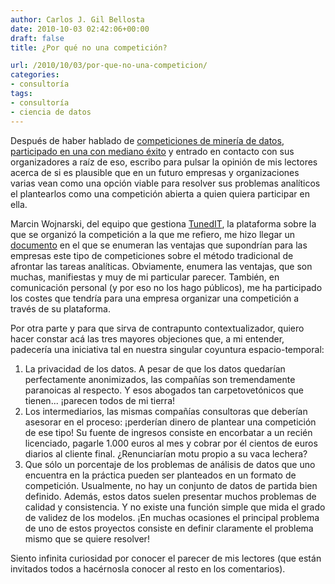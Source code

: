 ```yaml
---
author: Carlos J. Gil Bellosta
date: 2010-10-03 02:42:06+00:00
draft: false
title: ¿Por qué no una competición?

url: /2010/10/03/por-que-no-una-competicion/
categories:
- consultoría
tags:
- consultoría
- ciencia de datos
---
```


Después de haber hablado de [competiciones de minería de datos](http://www.datanalytics.com/blog/2010/04/22/goldcorp-netflix-kaggle-mineria-de-datos-y-la-nueva-economia/), [participado en una con mediano éxito](http://www.datanalytics.com/blog/2010/09/08/datanalytics-segunda-posicion-en-la-competicion-internacional-de-mineria-de-datos/) y entrado en contacto con sus organizadores a raíz de eso, escribo para pulsar la opinión de mis lectores acerca de si es plausible que en un futuro empresas y organizaciones varias vean como una opción viable para resolver sus problemas analíticos el plantearlos como una competición abierta a quien quiera participar en ella.

Marcin Wojnarski, del equipo que gestiona [TunedIT](http://tunedit.org), la plataforma sobre la que se organizó la competición a la que me refiero, me hizo llegar un [documento](http://datanalytics.com/uploads/tunedIT_challenges_overview.pdf) en el que se enumeran las ventajas que supondrían para las empresas este tipo de competiciones sobre el método tradicional de afrontar las tareas analíticas. Obviamente, enumera las ventajas, que son muchas, manifiestas y muy de mi particular parecer. También, en comunicación personal (y por eso no los hago públicos), me ha participado los costes que tendría para una empresa organizar una competición a través de su plataforma.

Por otra parte y para que sirva de contrapunto contextualizador, quiero hacer constar acá las tres mayores objeciones que, a mi entender, padecería una iniciativa tal en nuestra singular coyuntura espacio-temporal:


1. La privacidad de los datos. A pesar de que los datos quedarían perfectamente anonimizados, las compañías son tremendamente paranoicas al respecto. Y esos abogados tan carpetovetónicos que tienen... ¡parecen todos de mi tierra!
2. Los intermediarios, las mismas compañías consultoras que deberían asesorar en el proceso: ¡perderían dinero de plantear una competición de ese tipo! Su fuente de ingresos consiste en encorbatar a un recién licenciado, pagarle 1.000 euros al mes y cobrar por él cientos de euros diarios al cliente final. ¿Renunciarían motu propio a su vaca lechera?
3. Que sólo un porcentaje de los problemas de análisis de datos que uno encuentra en la práctica pueden ser planteados en un formato de competición. Usualmente, no hay un conjunto de datos de partida bien definido. Además, estos datos suelen presentar muchos problemas de calidad y consistencia. Y no existe una función simple que mida el grado de validez de los modelos. ¡En muchas ocasiones el principal problema de uno de estos proyectos consiste en definir claramente el problema mismo que se quiere resolver!

Siento infinita curiosidad por conocer el parecer de mis lectores (que están invitados todos a hacérnosla conocer al resto en los comentarios).
